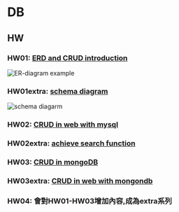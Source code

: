 # DB

## HW
### HW01: [ERD and CRUD introduction](https://youtu.be/vVKSFbrTI6M)
![ER-diagram example]("C:\Users\admin\OneDrive\圖片\螢幕擷取畫面\erdiagarmexample.png")
### HW01extra: [schema diagram](https://youtu.be/3HQAaHCplTg)
![schema diagarm]("C:\Users\admin\OneDrive\圖片\螢幕擷取畫面\schemadiagramexample.png")
### HW02: [CRUD in web with mysql](https://youtu.be/HG85ye_FHOY)
### HW02extra: [achieve search function](https://youtu.be/fqBurUgfSWA)
### HW03: [CRUD in mongoDB](https://youtu.be/uVBjpWffbcM)
### HW03extra: [CRUD in web with mongondb]()
### HW04: 會對HW01-HW03增加內容,成為extra系列
